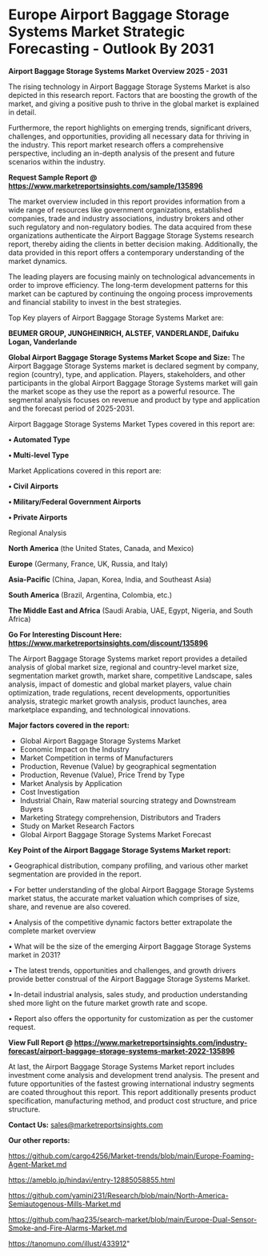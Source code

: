  # Europe Airport Baggage Storage Systems Market Strategic Forecasting - Outlook By 2031

<Strong> Airport Baggage Storage Systems Market Overview 2025 - 2031</strong>

The rising technology in Airport Baggage Storage Systems Market is also depicted in this research report. Factors that are boosting the growth of the market, and giving a positive push to thrive in the global market is explained in detail.

Furthermore, the report highlights on emerging trends, significant drivers, challenges, and opportunities, providing all necessary data for thriving in the industry. This report market research offers a comprehensive perspective, including an in-depth analysis of the present and future scenarios within the industry.

<strong>Request Sample Report @ <a href=https://www.marketreportsinsights.com/sample/135896>https://www.marketreportsinsights.com/sample/135896</a></strong>

The market overview included in this report provides information from a wide range of resources like government organizations, established companies, trade and industry associations, industry brokers and other such regulatory and non-regulatory bodies. The data acquired from these organizations authenticate the Airport Baggage Storage Systems research report, thereby aiding the clients in better decision making. Additionally, the data provided in this report offers a contemporary understanding of the market dynamics.

The leading players are focusing mainly on technological advancements in order to improve efficiency. The long-term development patterns for this market can be captured by continuing the ongoing process improvements and financial stability to invest in the best strategies.

Top Key players of Airport Baggage Storage Systems Market are:

<strong>BEUMER GROUP, JUNGHEINRICH, ALSTEF, VANDERLANDE, Daifuku Logan, Vanderlande</strong>

<strong><b>Global Airport Baggage Storage Systems Market Scope and Size:</b></strong>
The Airport Baggage Storage Systems market is declared segment by company, region (country), type, and application. Players, stakeholders, and other participants in the global Airport Baggage Storage Systems market will gain the market scope as they use the report as a powerful resource. The segmental analysis focuses on revenue and product by type and application and the forecast period of 2025-2031.

Airport Baggage Storage Systems Market Types covered in this report are:

<strong>• Automated Type

• Multi-level Type</strong>

Market Applications covered in this report are:

<strong>• Civil Airports

• Military/Federal Government Airports

• Private Airports</strong> 

Regional Analysis

<strong>North America</strong> (the United States, Canada, and Mexico)

<strong>Europe</strong> (Germany, France, UK, Russia, and Italy)

<strong>Asia-Pacific</strong> (China, Japan, Korea, India, and Southeast Asia)

<strong>South America</strong> (Brazil, Argentina, Colombia, etc.)

<strong>The Middle East and Africa</strong> (Saudi Arabia, UAE, Egypt, Nigeria, and South Africa)

<strong>Go For Interesting Discount Here: <a href=https://www.marketreportsinsights.com/discount/135896>https://www.marketreportsinsights.com/discount/135896</a></strong>

The Airport Baggage Storage Systems market report provides a detailed analysis of global market size, regional and country-level market size, segmentation market growth, market share, competitive Landscape, sales analysis, impact of domestic and global market players, value chain optimization, trade regulations, recent developments, opportunities analysis, strategic market growth analysis, product launches, area marketplace expanding, and technological innovations.

<strong><b>Major factors covered in the report:</b></strong>
<ul>
  <li>Global Airport Baggage Storage Systems Market </li>
  <li>Economic Impact on the Industry</li>
  <li>Market Competition in terms of Manufacturers</li>
  <li>Production, Revenue (Value) by geographical segmentation</li>
  <li>Production, Revenue (Value), Price Trend by Type</li>
  <li>Market Analysis by Application</li>
  <li>Cost Investigation</li>
  <li>Industrial Chain, Raw material sourcing strategy and Downstream Buyers</li>
  <li>Marketing Strategy comprehension, Distributors and Traders</li>
  <li>Study on Market Research Factors</li>
  <li>Global Airport Baggage Storage Systems Market Forecast</li>
</ul>

<strong><b>Key Point of the Airport Baggage Storage Systems Market report:</b></strong>

• Geographical distribution, company profiling, and various other market segmentation are provided in the report.

• For better understanding of the global Airport Baggage Storage Systems market status, the accurate market valuation which comprises of size, share, and revenue are also covered.

• Analysis of the competitive dynamic factors better extrapolate the complete market overview

• What will be the size of the emerging Airport Baggage Storage Systems market in 2031?

• The latest trends, opportunities and challenges, and growth drivers provide better construal of the Airport Baggage Storage Systems Market.

• In-detail industrial analysis, sales study, and production understanding shed more light on the future market growth rate and scope.

• Report also offers the opportunity for customization as per the customer request.

<strong><b>View Full Report @ <a href=https://www.marketreportsinsights.com/industry-forecast/airport-baggage-storage-systems-market-2022-135896>https://www.marketreportsinsights.com/industry-forecast/airport-baggage-storage-systems-market-2022-135896</a></b></strong>


At last, the Airport Baggage Storage Systems Market report includes investment come analysis and development trend analysis. The present and future opportunities of the fastest growing international industry segments are coated throughout this report. This report additionally presents product specification, manufacturing method, and product cost structure, and price structure.

<strong>Contact Us:</strong>
sales@marketreportsinsights.com

<strong>Our other reports:</strong>

<a href=https://github.com/cargo4256/Market-trends/blob/main/Europe-Foaming-Agent-Market.md>https://github.com/cargo4256/Market-trends/blob/main/Europe-Foaming-Agent-Market.md</a>

<a href=https://ameblo.jp/hindavi/entry-12885058855.html>https://ameblo.jp/hindavi/entry-12885058855.html</a>

<a href=https://github.com/yamini231/Research/blob/main/North-America-Semiautogenous-Mills-Market.md>https://github.com/yamini231/Research/blob/main/North-America-Semiautogenous-Mills-Market.md</a>

<a href=https://github.com/haq235/search-market/blob/main/Europe-Dual-Sensor-Smoke-and-Fire-Alarms-Market.md>https://github.com/haq235/search-market/blob/main/Europe-Dual-Sensor-Smoke-and-Fire-Alarms-Market.md</a>

<a href=https://tanomuno.com/illust/433912>https://tanomuno.com/illust/433912</a>"
